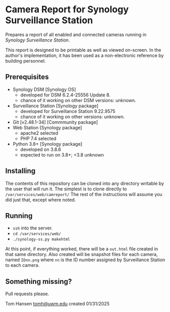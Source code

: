 # Camera Report for Synology Surveillance Station

Prepares a report of all enabled and connected cameras running in
*Synology Surveillance Station*. 

This report is designed to be printable as well as viewed on-screen. In the author's implementation, it has been used as a non-electronic reference
by building personnel.

## Prerequisites
- Synology DSM [Synology OS]
  - developed for DSM 6.2.4-25556 Update 8.
  - chance of it working on other DSM versions: unknown.
- Surveillance Station [Synology package]
  -   developed for Surveillance Station 9.22.9575
  -   chance of it working on other versions: unknown.
- Git [v2.48.1-34] [Commmunity package]
- Web Station [Synology package]
  - apache2 selected
  - PHP 7.4 selected
- Python 3.8+ [Synology package]
  - developed on 3.8.6
  - expected to run on 3.8+; <3.8 unknown

## Installing

The contents of this repository can be cloned into any directory writable by the user that will run it.  The simplest is to
clone directly to `/var/services/web/camreport/` The rest of the instructions will assume you did just that, except where noted.

## Running
- `ssh` into the server.
- `cd /var/services/web/`
- `./synology-ss.py makehtml`

At this point, if everything worked, there will be a `out.html` file created in that same directory. Also created will be 
snapshot files for each camera, named `IDnn.png` where `nn` is the ID number assigned by Surveillance Station to each camera.

## Something missing?
Pull requests please.

Tom Hansen
tomh@uwm.edu
created 01/31/2025
